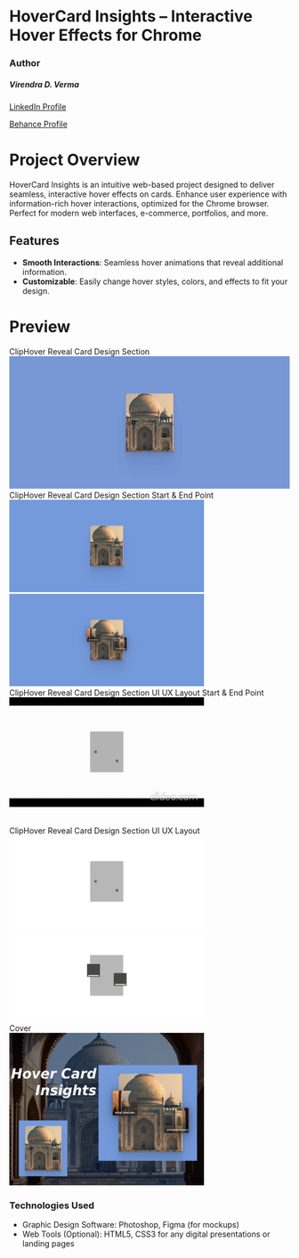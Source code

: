 # HoverCard Insights – Interactive Hover Effects for Chrome


### Author
##### Virendra D. Verma

<a href="https://www.linkedin.com/in/dharmendraverma95/" target="_blank">LinkedIn Profile </a>

<a href="https://www.behance.net/dhirukumar" target="_blank">Behance Profile </a>


# Project Overview
HoverCard Insights is an intuitive web-based project designed to deliver seamless, interactive hover effects on cards. Enhance user experience with information-rich hover interactions, optimized for the Chrome browser. Perfect for modern web interfaces, e-commerce, portfolios, and more.


## Features

- **Smooth Interactions**: Seamless hover animations that reveal additional information.
- **Customizable**: Easily change hover styles, colors, and effects to fit your design.

# Preview
<span>ClipHover Reveal Card Design Section</span>
<br />
<a href="#" target="_blank">
<img style="width:550px;" src="./img/landingPageProductCardSection.gif" alt="" /></a>
<br/>
<span>ClipHover Reveal Card Design Section Start & End Point </span>
<br/>
<a href="#" target="_blank">
<img style="width:350px;" src="./img/landingPageProductCardSection.png" alt="" />
<img style="width:350px;" src="./img/landingPageProductCardHoverSection.png" alt="" />
</a>
<br/>
<span>ClipHover Reveal Card Design Section UI UX Layout Start & End Point</span>
<br/>
<a href="#" target="_blank">
<img style="width:350px;" src="./img/landingPageProductCardUIUXLayoutSection.gif" alt="" />
</a>

<br />
<span>ClipHover Reveal Card Design Section UI UX Layout</span>
<br />
<a href="#" target="_blank">
<img style="width:350px;" src="./img/landingPageProductCardUIUXLayoutSection.png" alt="" />
<img style="width:350px;" src="./img/landingPageProductCardHoverUIUXLayoutSection.png" alt="" />
</a>
<br/>
<span>Cover</span>
<br/>
<a href="#" target="_blank">
<img style="width:350px;" src="./img/cover.png" alt="" />
</a>
<br />

### Technologies Used
<ul>
  <li>Graphic Design Software: Photoshop, Figma (for mockups)</li>
  <li>Web Tools (Optional): HTML5, CSS3 for any digital presentations or landing pages</li>
</ul>